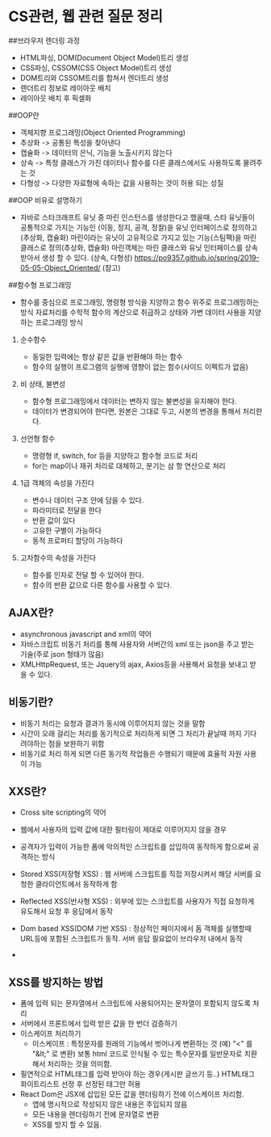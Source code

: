 # CS관련, 웹 관련 질문 정리

##브라우저 렌더링 과정
  * HTML파싱, DOM(Document Object Model)트리 생성
  * CSS파싱, CSSOM(CSS Object Model)트리 생성
  * DOM트리와 CSSOM트리를 합쳐서 렌더트리 생성
  * 렌더트리 정보로 레이아웃 배치
  * 레이아웃 배치 후 픽셀화

##OOP란
  * 객체지향 프로그래밍(Object Oriented Programming)
  * 추상화 -> 공통된 특성을 찾아낸다
  * 캡슐화 -> 데이터의 은닉, 기능을 노출시키지 않는다
  * 상속 -> 특정 클래스가 가진 데이터나 함수를 다른 클래스에서도 사용하도록 물려주는 것
  * 다형성 -> 다양한 자료형에 속하는 값을 사용하는 것이 허용 되는 성질

##OOP 비유로 설명하기
  * 자바로 스타크래프트 유닛 중 마린 인스턴스를 생성한다고 했을때,
    스타 유닛들이 공통적으로 가지는 기능인 (이동, 정지, 공격, 정찰)을 유닛 인터페이스로 정의하고(추상화, 캡슐화)
    마린이라는 유닛이 고유적으로 가지고 있는 기능(스팀팩)을 마린 클래스로 정의(추상화, 캡슐화)
    마린객체는 마린 클래스와 유닛 인터페이스를 상속받아서 생성 할 수 있다. (상속, 다형성)
    https://po9357.github.io/spring/2019-05-05-Object_Oriented/ (참고)
 

##함수형 프로그래밍
  * 함수를 중심으로 프로그래밍, 명령형 방식을 지양하고 함수 위주로 프로그래밍하는 방식
    자료처리를 수학적 함수의 계산으로 취급하고 상태와 가변 데이터 사용을 지양하는 프로그래밍 방식
    
  1. 순수함수 
      - 동일한 입력에는 항상 같은 값을 반환해야 하는 함수
      - 함수의 실행이 프로그램의 실행에 영향이 없는 함수(사이드 이펙트가 없음)

  1. 비 상태, 불변성
      - 함수형 프로그래밍에서 데이터는 변하지 않는 불변성을 유지해야 한다.
      - 데이터가 변경되어야 한다면, 원본은 그대로 두고, 사본의 변경을 통해서 처리한다.
  
  1. 선언형 함수
      - 명령형 if, switch, for 등을 지양하고 함수형 코드로 처리
      - for는 map이나 재귀 처리로 대체하고, 분기는 삼 항 연산으로 처리
  
  1. 1급 객체의 속성을 가진다
      - 변수나 데이터 구조 안에 담을 수 있다.
      - 파라미터로 전달을 한다
      - 반환 값이 있다
      - 고유한 구별이 가능하다
      - 동적 프로퍼티 할당이 가능하다
  
  1. 고차함수의 속성을 가진다
      - 함수를 인자로 전달 할 수 있어야 한다.
      - 함수의 반환 값으로 다른 함수를 사용할 수 있다.

## AJAX란?
 * asynchronous javascript and xml의 약어
 * 자바스크립트 비동기 처리를 통해 사용자와 서버간의 xml 또는 json을 주고 받는 기술(주로 json 형태가 많음)
 * XMLHttpRequest, 또는 Jquery의 ajax, Axios등을 사용해서 요청을 보내고 받을 수 있다.
 
## 비동기란?
 * 비동기 처리는 요청과 결과가 동시에 이루어지지 않는 것을 말함
 * 시간이 오래 걸리는 처리를 동기적으로 처리하게 되면 그 처리가 끝날때 까지 기다려야하는 점을 보완하기 위함
 * 비동기로 처리 하게 되면 다른 동기적 작업들은 수행되기 때문에 효율적 자원 사용이 가능

## XXS란?
 * Cross site scripting의 약어
 * 웹에서 사용자의 입력 값에 대한 필터링이 제대로 이루어지지 않을 경우
 * 공격자가 입력이 가능한 폼에 악의적인 스크립트를 삽입하여 동작하게 함으로써 공격하는 방식
 
 * Stored XSS(저장형 XSS) : 웹 서버에 스크립트를 직접 저장시켜서 해당 서버를 요청한 클라이언트에서 동작하게 함
 * Reflected XSS(반사형 XSS) : 외부에 있는 스크립트를 사용자가 직접 요청하게 유도해서 요청 후 응답에서 동작
 * Dom based XSS(DOM 기반 XSS) : 정상적인 페이지에서 돔 객체를 실행할때 URL등에 포함된 스크립트가 동작. 서버 응답 필요없이 브라우저 내에서 동작
 * 

## XSS를 방지하는 방법
 * 폼에 입력 되는 문자열에서 스크립트에 사용되어지는 문자열이 포함되지 않도록 처리
 * 서버에서 프론트에서 입력 받은 값을 한 번더 검증하기
 * 이스케이프 처리하기
   - 이스케이프 : 특정문자를 원래의 기능에서 벗어나게 변환하는 것 (예) "<" 를 "&#38;lt&#59;" 로 변환)
               보통 html 코드로 인식될 수 있는 특수문자를 일반문자로 치환해서 처리하는 것을 의미함.
 * 필연적으로 HTML태그를 입력 받아야 하는 경우(게시판 글쓰기 등..) HTML태그 화이트리스트 선정 후 선정된 태그만 허용
 * React Dom은 JSX에 삽입된 모든 값을 렌더링하기 전에 이스케이프 처리함.
   - 앱에 명시적으로 작성되지 않은 내용은 주입되지 않음
   - 모든 내용을 렌더링하기 전에 문자열로 변환
   - XSS를 방지 할 수 있음.

##
